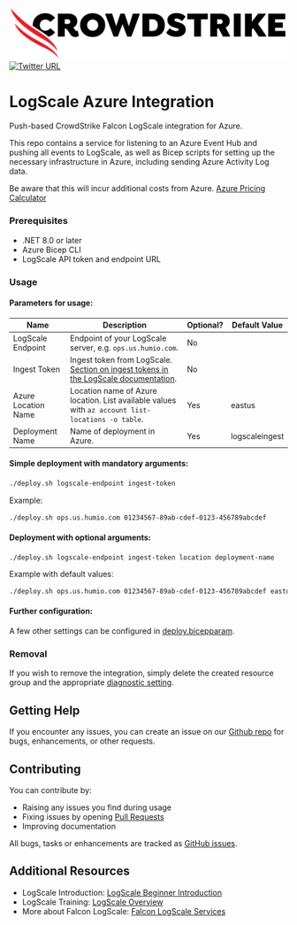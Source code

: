 ![CrowdStrike Falcon](https://raw.githubusercontent.com/CrowdStrike/falconpy/main/docs/asset/cs-logo.png) [![Twitter URL](https://img.shields.io/twitter/url?label=Follow%20%40CrowdStrike&style=social&url=https%3A%2F%2Ftwitter.com%2FCrowdStrike)](https://twitter.com/CrowdStrike)<br/>

# LogScale Azure Integration

Push-based CrowdStrike Falcon LogScale integration for Azure. 

This repo contains a service for listening to an Azure Event Hub and pushing all events to LogScale, as well as Bicep scripts for setting up the necessary infrastructure in Azure, including sending Azure Activity Log data.

Be aware that this will incur additional costs from Azure. [Azure Pricing Calculator](https://azure.microsoft.com/pricing/calculator/)

### Prerequisites

* .NET 8.0 or later
* Azure Bicep CLI
* LogScale API token and endpoint URL

### Usage

#### Parameters for usage:

| Name           	| Description                                                                                                                                                       	| Optional? 	| Default Value  	|
|---------------------	|-------------------------------------------------------------------------------------------------------------------------------------------------------------------	|-----------	|----------------	|
| LogScale Endpoint   	| Endpoint of your LogScale server, e.g. `ops.us.humio.com`.                                                                                                        	| No        	|                	|
| Ingest Token        	| Ingest token from LogScale. [Section on ingest tokens in the LogScale documentation](https://library.humio.com/falcon-logscale-cloud/ingesting-data-tokens.html). 	| No        	|                	|
| Azure Location Name 	| Location name of Azure location. List available values with `az account list-locations -o table`.                                                                 	| Yes       	| eastus         	|
| Deployment Name     	| Name of deployment in Azure.                                                                                                                                      	| Yes       	| logscaleingest 	|

#### Simple deployment with mandatory arguments:

```bash
./deploy.sh logscale-endpoint ingest-token
```
Example:
```bash
./deploy.sh ops.us.humio.com 01234567-89ab-cdef-0123-456789abcdef
```

#### Deployment with optional arguments:

```
./deploy.sh logscale-endpoint ingest-token location deployment-name
```
Example with default values:
```bash
./deploy.sh ops.us.humio.com 01234567-89ab-cdef-0123-456789abcdef eastus logscaleingest
```
#### Further configuration:
A few other settings can be configured in [deploy.bicepparam](https://github.com/CrowdStrike/io-dev-infra-azure/blob/main/deploy.bicepparam).

### Removal

If you wish to remove the integration, simply delete the created resource group and the appropriate [diagnostic setting](https://learn.microsoft.com/en-us/azure/azure-monitor/essentials/activity-log).

## Getting Help

If you encounter any issues, you can create an issue on our [Github repo](https://github.com/CrowdStrike/io-dev-infra-azure) for bugs, enhancements, or other requests.

## Contributing

You can contribute by:

* Raising any issues you find during usage
* Fixing issues by opening [Pull Requests](https://github.com/CrowdStrike/io-dev-infra-azure/pulls)
* Improving documentation

All bugs, tasks or enhancements are tracked as [GitHub issues](https://github.com/CrowdStrike/io-dev-infra-azure/issues).

## Additional Resources

 - LogScale Introduction: [LogScale Beginner Introduction](https://library.humio.com/training/training-getting-started.html)
 - LogScale Training: [LogScale Overview](https://library.humio.com/training/training-fc.html)
 - More about Falcon LogScale: [Falcon LogScale Services](https://www.crowdstrike.com/services/falcon-logscale/)
